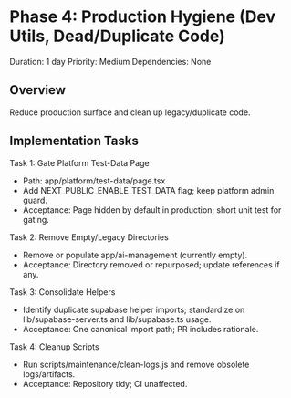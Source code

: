 # Phase 4: Production Hygiene (Dev Utils, Dead/Duplicate Code)

Duration: 1 day
Priority: Medium
Dependencies: None

## Overview
Reduce production surface and clean up legacy/duplicate code.

## Implementation Tasks

Task 1: Gate Platform Test-Data Page
- Path: app/platform/test-data/page.tsx
- Add NEXT_PUBLIC_ENABLE_TEST_DATA flag; keep platform admin guard.
- Acceptance: Page hidden by default in production; short unit test for gating.

Task 2: Remove Empty/Legacy Directories
- Remove or populate app/ai-management (currently empty).
- Acceptance: Directory removed or repurposed; update references if any.

Task 3: Consolidate Helpers
- Identify duplicate supabase helper imports; standardize on lib/supabase-server.ts and lib/supabase.ts usage.
- Acceptance: One canonical import path; PR includes rationale.

Task 4: Cleanup Scripts
- Run scripts/maintenance/clean-logs.js and remove obsolete logs/artifacts.
- Acceptance: Repository tidy; CI unaffected.

